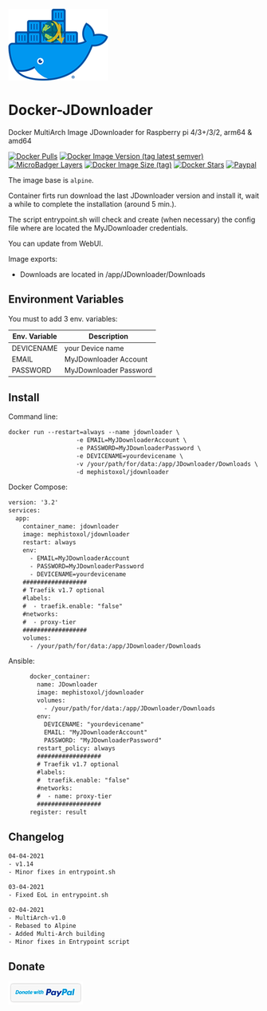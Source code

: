 ![Docker-JDownloader](https://raw.githubusercontent.com/MephistoXoL/Docker-JDownloader/master/Docker-JDownloader.png)

# Docker-JDownloader
Docker MultiArch Image JDownloader for Raspberry pi 4/3+/3/2, arm64 & amd64


[![Docker Pulls](https://img.shields.io/docker/pulls/mephistoxol/jdownloader?logo=docker)](https://hub.docker.com/r/mephistoxol/jdownloader)
[![Docker Image Version (tag latest semver)](https://img.shields.io/docker/v/mephistoxol/jdownloader/latest?logo=linux&logoColor=white)](https://hub.docker.com/r/mephistoxol/jdownloader)
[![MicroBadger Layers](https://img.shields.io/microbadger/layers/mephistoxol/jdownloader/latest)](https://hub.docker.com/r/mephistoxol/jdownloader)
[![Docker Image Size (tag)](https://img.shields.io/docker/image-size/mephistoxol/jdownloader/latest)](https://hub.docker.com/r/mephistoxol/jdownloader)
[![Docker Stars](https://img.shields.io/docker/stars/mephistoxol/jdownloader)](https://hub.docker.com/r/mephistoxol/jdownloader)
[![Paypal](https://img.shields.io/badge/paypal-donate-orange?logo=paypal)](https://www.paypal.me/mephistoxol)


The image base is ```alpine```.

Container firts run download the last JDownloader version and install it, wait a while to complete the installation (around 5 min.).

The script entrypoint.sh will check and create (when necessary) the config file where are located the MyJDownloader credentials.

You can update from WebUI.

Image exports:
- Downloads are located in /app/JDownloader/Downloads

## Environment Variables
You must to add 3 env. variables:

| Env. Variable | Description |
| --- | --- |
| DEVICENAME | your Device name |
| EMAIL | MyJDownloader Account |
| PASSWORD | MyJDownloader Password |

## Install
Command line:
```
docker run --restart=always --name jdownloader \ 
                   -e EMAIL=MyJDownloaderAccount \ 
                   -e PASSWORD=MyJDownloaderPassword \ 
                   -e DEVICENAME=yourdevicename \ 
                   -v /your/path/for/data:/app/JDownloader/Downloads \ 
                   -d mephistoxol/jdownloader
```

Docker Compose:
```
version: '3.2'
services:
  app:
    container_name: jdownloader
    image: mephistoxol/jdownloader
    restart: always
    env:
      - EMAIL=MyJDownloaderAccount
      - PASSWORD=MyJDownloaderPassword
      - DEVICENAME=yourdevicename
    ##################
    # Traefik v1.7 optional
    #labels:
    #  - traefik.enable: "false"
    #networks:      
    #  - proxy-tier
    ##################
    volumes:
      - /your/path/for/data:/app/JDownloader/Downloads
```

Ansible:
```
      docker_container:
        name: JDownloader
        image: mephistoxol/jdownloader
        volumes:
          - /your/path/for/data:/app/JDownloader/Downloads
        env:
          DEVICENAME: "yourdevicename"
          EMAIL: "MyJDownloaderAccount"
          PASSWORD: "MyJDownloaderPassword"
        restart_policy: always
        ##################
        # Traefik v1.7 optional
        #labels:
        #  traefik.enable: "false"
        #networks:
        #  - name: proxy-tier
        ##################
      register: result

```

## Changelog
```
04-04-2021 
- v1.14
- Minor fixes in entrypoint.sh
```
```
03-04-2021
- Fixed EoL in entrypoint.sh
```
```
02-04-2021
- MultiArch-v1.0
- Rebased to Alpine
- Added Multi-Arch building
- Minor fixes in Entrypoint script
```

## Donate
[![Paypal](https://raw.githubusercontent.com/MephistoXoL/Things/master/paypal.png)](https://www.paypal.me/mephistoxol)
